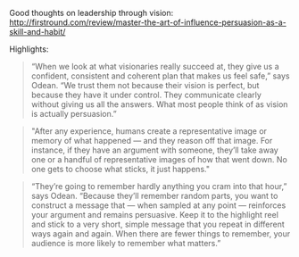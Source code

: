 Good thoughts on leadership through vision: http://firstround.com/review/master-the-art-of-influence-persuasion-as-a-skill-and-habit/

Highlights: 

> “When we look at what visionaries really succeed at, they give us a confident, consistent and coherent plan that makes us feel safe,” says Odean. “We trust them not because their vision is perfect, but because they have it under control. They communicate clearly without giving us all the answers. What most people think of as vision is actually persuasion.”

> "After any experience, humans create a representative image or memory of what happened — and they reason off that image. For instance, if they have an argument with someone, they’ll take away one or a handful of representative images of how that went down. No one gets to choose what sticks, it just happens."

> “They’re going to remember hardly anything you cram into that hour,” says Odean. “Because they’ll remember random parts, you want to construct a message that — when sampled at any point — reinforces your argument and remains persuasive. Keep it to the highlight reel and stick to a very short, simple message that you repeat in different ways again and again. When there are fewer things to remember, your audience is more likely to remember what matters.”